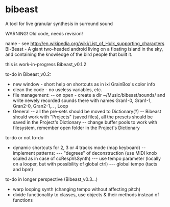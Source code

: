 # bibeast
A tool for live granular synthesis in surround sound

WARNING! Old code, needs revision!

name - see http://en.wikipedia.org/wiki/List_of_Hulk_supporting_characters
Bi-Beast - A giant two-headed android living on a floating island in the sky, and containing the knowledge of the bird people that built it.

this is work-in-progress Bibeast_v0.1.2

to-do in Bibeast_v0.2:
- new window - short help on shortcuts as in ixi GrainBox's color info
- clean the code - no useless variables, etc.
- file management:
-- on open - create a dir ~/Music/bibeast/sounds/<datetime> and write newely recorded sounds there with names Gran1-0, Gran1-1, Gran2-0, Gran2-1,.. , Loop
- General
-- all the pre-sets should be moved to Dictionary(?)
-- Bibeast should work with "Projects" (saved files), all the presets should be saved in the Project's Dictionary
-- change buffer pools to work with filesystem, remember open folder in the Project's Dictionary

to-do or not to-do
- dynamic shortcuts for 2, 3 or 4 tracks mode (map keyboard)
-- implement patterns:
--- "degrees" of deconstruction (use MIDI knob scaled as in case of ccRespVsSynth)
--- use tempo parameter (locally on a looper, but with possibility of global ctrl)
--- global tempo (tacts and bpm)

to-do in longer perspective (Bibeast_v0.3...)
- warp looping synth (changing tempo without affecting pitch)
- divide functionality to classes, use objects & their methods instead of functions
